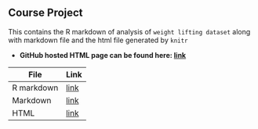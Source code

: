 ## Course Project

This contains the R markdown of analysis of `weight lifting dataset` along with markdown file and the html file generated by `knitr`
- **GitHub hosted HTML page can be found here: [link](https://eranda-ihalagedara.github.io/datasciencecoursera/8.Practical%20Machine%20Learning/Project/Performance_Prediction_of_Weight_Lifting_Exercise_Dataset.html)**

| File | Link |
| -- | -- |
| R markdown | [link](https://github.com/eranda-ihalagedara/datasciencecoursera/blob/master/8.Practical%20Machine%20Learning/Project/Performance_Prediction_of_Weight_Lifting_Exercise_Dataset.Rmd) |
| Markdown | [link](https://github.com/eranda-ihalagedara/datasciencecoursera/blob/master/8.Practical%20Machine%20Learning/Project/Performance_Prediction_of_Weight_Lifting_Exercise_Dataset.md) |
| HTML | [link](https://eranda-ihalagedara.github.io/datasciencecoursera/8.Practical%20Machine%20Learning/Project/Performance_Prediction_of_Weight_Lifting_Exercise_Dataset.html) |


